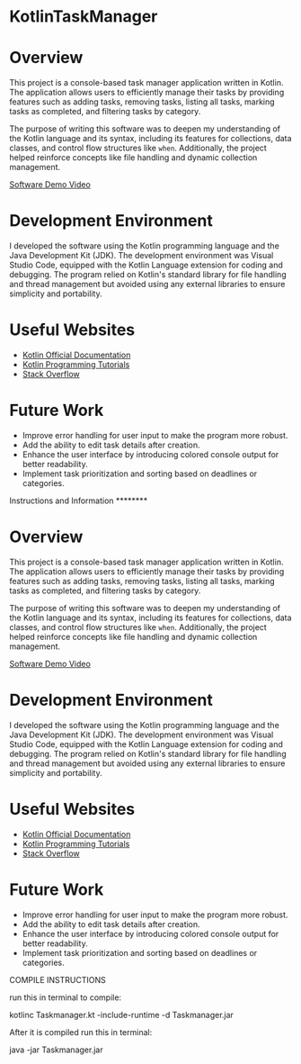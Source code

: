 # KotlinTaskManager

# Overview

This project is a console-based task manager application written in Kotlin. The application allows users to efficiently manage their tasks by providing features such as adding tasks, removing tasks, listing all tasks, marking tasks as completed, and filtering tasks by category. 

The purpose of writing this software was to deepen my understanding of the Kotlin language and its syntax, including its features for collections, data classes, and control flow structures like `when`. Additionally, the project helped reinforce concepts like file handling and dynamic collection management.

[Software Demo Video](http://youtube.link.goes.here)

# Development Environment

I developed the software using the Kotlin programming language and the Java Development Kit (JDK). The development environment was Visual Studio Code, equipped with the Kotlin Language extension for coding and debugging. The program relied on Kotlin's standard library for file handling and thread management but avoided using any external libraries to ensure simplicity and portability.

# Useful Websites

- [Kotlin Official Documentation](https://kotlinlang.org/docs/home.html)
- [Kotlin Programming Tutorials](https://kotlinlang.org/docs/tutorials.html)
- [Stack Overflow](https://stackoverflow.com/)

# Future Work

- Improve error handling for user input to make the program more robust.
- Add the ability to edit task details after creation.
- Enhance the user interface by introducing colored console output for better readability.
- Implement task prioritization and sorting based on deadlines or categories.


Instructions and Information ********


# Overview

This project is a console-based task manager application written in Kotlin. The application allows users to efficiently manage their tasks by providing features such as adding tasks, removing tasks, listing all tasks, marking tasks as completed, and filtering tasks by category. 

The purpose of writing this software was to deepen my understanding of the Kotlin language and its syntax, including its features for collections, data classes, and control flow structures like `when`. Additionally, the project helped reinforce concepts like file handling and dynamic collection management.

[Software Demo Video](http://youtube.link.goes.here)

# Development Environment

I developed the software using the Kotlin programming language and the Java Development Kit (JDK). The development environment was Visual Studio Code, equipped with the Kotlin Language extension for coding and debugging. The program relied on Kotlin's standard library for file handling and thread management but avoided using any external libraries to ensure simplicity and portability.

# Useful Websites

- [Kotlin Official Documentation](https://kotlinlang.org/docs/home.html)
- [Kotlin Programming Tutorials](https://kotlinlang.org/docs/tutorials.html)
- [Stack Overflow](https://stackoverflow.com/)

# Future Work

- Improve error handling for user input to make the program more robust.
- Add the ability to edit task details after creation.
- Enhance the user interface by introducing colored console output for better readability.
- Implement task prioritization and sorting based on deadlines or categories.


COMPILE INSTRUCTIONS

run this in terminal to compile:

kotlinc Taskmanager.kt -include-runtime -d Taskmanager.jar

After it is compiled run this in terminal:

java -jar Taskmanager.jar
